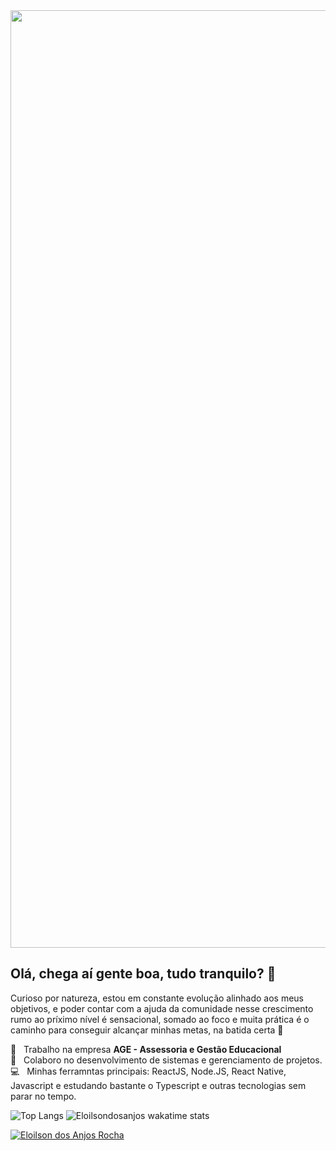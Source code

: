 <img width="1500" src="https://github.com/eloilsondosanjos/banner/blob/master/GitHub2.gif?raw=true">

## Olá, chega aí gente boa, tudo tranquilo? :wave:

Curioso por natureza, estou em constante evolução alinhado aos meus objetivos, e poder contar com a ajuda da comunidade nesse crescimento rumo ao príximo nível é sensacional, somado ao foco e muita prática é o caminho para conseguir alcançar minhas metas, na batida certa 🥁


 :office:  &nbsp; Trabalho na empresa **AGE - Assessoria e Gestão Educacional**
 <br/> :purple_heart: &nbsp; Colaboro no desenvolvimento de sistemas e gerenciamento de projetos.
 <br/> :computer: &nbsp; Minhas ferramntas principais: ReactJS, Node.JS, React Native, Javascript e estudando bastante o Typescript e outras tecnologias sem parar no tempo.
 
 
 ![Top Langs](https://github-readme-stats.vercel.app/api/top-langs/?username=eloilsondosanjos&layout=compact&hide=vue)
 ![Eloilsondosanjos wakatime stats](https://github-readme-stats.vercel.app/api/wakatime?username=eloilsondosanjos&layout=compact)
 
<a href="https://www.linkedin.com/in/eloilsondosanjosrocha/" target="_blank">
  <img alt="Eloilson dos Anjos Rocha" src="https://img.shields.io/badge/-Eloilson dos Anjos Rocha-9871F5?style=flat&logo=Linkedin&logoColor=white" />
</a>
